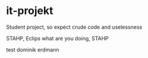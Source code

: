 # it-projekt
Student project, so expect crude code and uselessness

STAHP, Eclips what are you doing, STAHP

test dominik erdmann